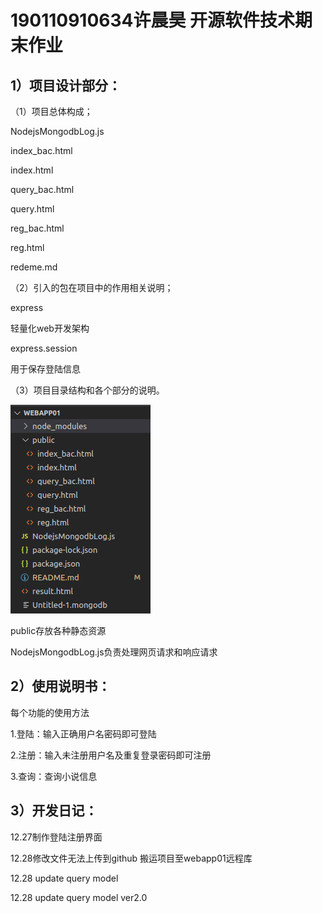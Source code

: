 # 190110910634许晨昊 开源软件技术期末作业

## 1）项目设计部分：

（1）项目总体构成；

NodejsMongodbLog.js

index_bac.html

index.html

query_bac.html

query.html

reg_bac.html

reg.html

redeme.md

（2）引入的包在项目中的作用相关说明；

express

轻量化web开发架构

express.session

用于保存登陆信息

（3）项目目录结构和各个部分的说明。

![image-20211227145427314](image-20211227145427314.png)

public存放各种静态资源

NodejsMongodbLog.js负责处理网页请求和响应请求

## 2）使用说明书：

每个功能的使用方法

1.登陆：输入正确用户名密码即可登陆

2.注册：输入未注册用户名及重复登录密码即可注册

3.查询：查询小说信息



## 3）开发日记：

12.27制作登陆注册界面

12.28修改文件无法上传到github 搬运项目至webapp01远程库

12.28 update query model

12.28 update query model ver2.0
